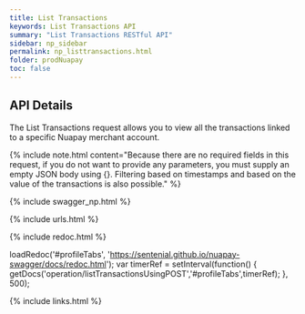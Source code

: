 ```yaml
---
title: List Transactions
keywords: List Transactions API
summary: "List Transactions RESTful API"
sidebar: np_sidebar
permalink: np_listtransactions.html
folder: prodNuapay
toc: false
---
```


## API Details

The List Transactions request allows you to view all the transactions linked to a specific Nuapay merchant account.

{% include note.html content="Because there are no required fields in this request, if you do not want to provide any parameters, you must supply an empty JSON body using {}. Filtering based on timestamps and based on the value of the transactions is also possible." %}

{% include swagger_np.html %}

{% include urls.html %}


<ul id="profileTabs" class="nav nav-tabs">
    
   
</ul>
   
{% include redoc.html %}
   
loadRedoc('#profileTabs', 'https://sentenial.github.io/nuapay-swagger/docs/redoc.html');
var timerRef = setInterval(function() { getDocs('operation/listTransactionsUsingPOST','#profileTabs',timerRef); }, 500);


</script>


<div id="mydiv"></div>
</div>
</div>


{% include links.html %}
